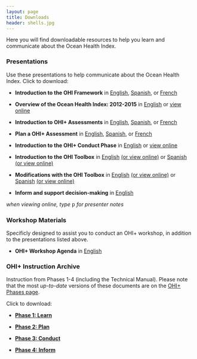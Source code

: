 ```yaml
---
layout: page
title: Downloads
header: shells.jpg
---
```


Here you will find downloadable resources to help you learn and communicate about the Ocean Health Index.

### Presentations
Use these presentations to help communicate about the Ocean Health Index. Click to download:

- **Introduction to the OHI Framework** in 
<a href="https://github.com/OHI-Science/ohi-science.github.io/raw/dev/assets/downloads/pres/OHI_Core_Framework.pdf" target="_blank">English</a>, 
<a href="https://github.com/OHI-Science/ohi-science.github.io/raw/dev/assets/downloads/pres/Marco_General_IdSO.pdf" target="_blank">Spanish</a>, or 
<a href="https://github.com/OHI-Science/ohi-science.github.io/raw/dev/assets/downloads/pres/Cadre_General_IdSO.pdf" target="_blank">French</a>

- **Overview of the Ocean Health Index: 2012-2015** in [English](https://github.com/OHI-Science/ohi-science.github.io/raw/dev/assets/downloads/pres/OHI_Overview_2012_2015.pdf) or 
<a href="https://cdn.rawgit.com/OHI-Science/ohi-science.github.io/dev/assets/downloads/pres/conduct_phase_intro.html#1" target="_blank">view online</a>

- **Introduction to OHI+ Assessments** in 
<a href="https://github.com/OHI-Science/ohi-science.github.io/raw/dev/assets/downloads/pres/OHIplus_Assessments.pdf" target="_blank">English</a>, 
<a href="https://github.com/OHI-Science/ohi-science.github.io/raw/dev/assets/downloads/pres/Evaluaciones_IdSOplus.pdf" target="_blank">Spanish</a>, or 
<a href="https://github.com/OHI-Science/ohi-science.github.io/raw/dev/assets/downloads/pres/Evaluations_IdSOplus.pdf" target="_blank">French</a>

- **Plan a OHI+ Assessment** in 
<a href="https://github.com/OHI-Science/ohi-science.github.io/raw/dev/assets/downloads/pres/Plan_an_OHIplus.pdf" target="_blank">English</a>, 
<a href="https://github.com/OHI-Science/ohi-science.github.io/raw/dev/assets/downloads/pres/Planificación_de_un_IdSO.pdf" target="_blank">Spanish</a>, or
<a href="https://github.com/OHI-Science/ohi-science.github.io/raw/dev/assets/downloads/pres/Planification_d'une_IdSOplus.pdf" target="_blank">French</a>

- **Introduction to the OHI+ Conduct Phase** in [English](https://github.com/OHI-Science/ohi-science.github.io/raw/dev/assets/downloads/pres/conduct_phase_intro.pdf) or 
<a href="https://cdn.rawgit.com/OHI-Science/ohi-science.github.io/dev/assets/downloads/pres/conduct_phase_intro.html" target="_blank">view online</a>

- **Introduction to the OHI Toolbox** in 
<a href="https://github.com/OHI-Science/ohi-science.github.io/raw/dev/assets/downloads/pres/tutorial_tbx_intro.pdf" target="_blank">English</a>
<a href="https://cdn.rawgit.com/OHI-Science/ohi-science.github.io/dev/assets/downloads/pres/tutorial_tbx_intro.html" target="_blank">(or view online)</a> or
<a href="https://github.com/OHI-Science/ohi-science.github.io/raw/dev/assets/downloads/pres/tutorial_tbx_intro_SPANISH.pdf" target="_blank">Spanish</a>
<a href="https://cdn.rawgit.com/OHI-Science/ohi-science.github.io/dev/assets/downloads/pres/tutorial_tbx_intro_SPANISH.html" target="_blank">(or view online)</a> 

- **Modifications with the OHI Toolbox** in 
<a href="https://github.com/OHI-Science/ohi-science.github.io/raw/dev/assets/downloads/pres/tutorial_tbx_modifications.pdf" target="_blank">English</a>
<a href="https://cdn.rawgit.com/OHI-Science/ohi-science.github.io/dev/assets/downloads/pres/tutorial_tbx_modifications.html" target="_blank">(or view online)</a> or
<a href="https://github.com/OHI-Science/ohi-science.github.io/raw/dev/assets/downloads/pres/tutorial_tbx_modifications_SPANISH.pdf" target="_blank">Spanish</a>
<a href="https://cdn.rawgit.com/OHI-Science/ohi-science.github.io/dev/assets/downloads/pres/tutorial_tbx_modifications_SPANISH.html" target="_blank">(or view online)</a>  

- **Inform and support decision-making** in 
<a href="https://github.com/OHI-Science/ohi-science.github.io/raw/dev/assets/downloads/pres/Inform_OHI.pdf" target="_blank">English</a>

*when viewing online, type* <font face="courier">p</font> *for presenter notes*

### Workshop Materials
Specificly designed to assist you to conduct an OHI+ workshop, in addition to the presentations listed above. 

- **OHI+ Workshop Agenda** in [English](https://github.com/OHI-Science/ohi-science.github.io/raw/dev/assets/downloads/other/workshop_training_%20agenda.pdf)

### OHI+ Instruction Archive
Instruction from Phases 1-4 (including the Technical Manual). Please note that the most _up-to-date_ versions of these documents are on the [OHI+ Phases page](http://ohi-science.org/new-site/phases/).

Click to download: 

- [**Phase 1: Learn**](https://github.com/OHI-Science/ohi-science.github.io/raw/dev/assets/downloads/other/ohi-concguide.pdf) 

- [**Phase 2: Plan**](https://github.com/OHI-Science/ohi-science.github.io/raw/dev/assets/downloads/other/ohi-plan.pdf)

- [**Phase 3: Conduct**](https://github.com/OHI-Science/ohi-science.github.io/raw/dev/assets/downloads/other/ohi-manual.pdf)

- [**Phase 4: Inform**](https://github.com/OHI-Science/ohi-science.github.io/raw/dev/assets/downloads/other/ohi-inform.pdf)


